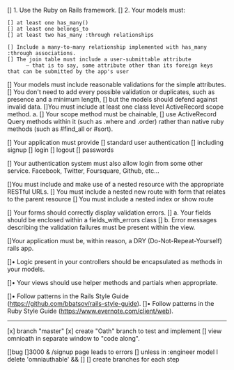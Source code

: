 [] 1. Use the Ruby on Rails framework.
[] 2. Your models must:

    [] at least one has_many()
    [] at least one belongs_to 
    [] at least two has_many :through relationships

    [] Include a many-to-many relationship implemented with has_many :through associations. 
    [] The join table must include a user-submittable attribute 
          — that is to say, some attribute other than its foreign keys that can be submitted by the app's user

[] Your models must include reasonable validations for the simple attributes. 
    [] You don't need to add every possible validation or duplicates, 
       such as presence and a minimum length, 
        [] but the models should defend against invalid data.
[]You must include at least one class level ActiveRecord scope method. a. 
    [] Your scope method must be chainable, 
        [] use ActiveRecord Query methods within it (such as .where and .order) 
            rather than native ruby methods (such as #find_all or #sort).

[] Your application must provide 
[] standard user authentication
[] including signup
[] login
[] logout
[] passwords

[] Your authentication system must also allow login from some other service. 
    Facebook, Twitter, Foursquare, Github, etc...


[]You must include and make use of a nested resource with the appropriate RESTful URLs.
      [] You must include a nested new route with form that relates to the parent resource
      [] You must include a nested index or show route


[] Your forms should correctly display validation errors. 
    [] a. Your fields should be enclosed within a fields_with_errors class 
    [] b. Error messages describing the validation failures must be present within the view.

[]Your application must be, within reason, a DRY (Do-Not-Repeat-Yourself) rails app.

[]• Logic present in your controllers should be encapsulated as methods in your models.

[]• Your views should use helper methods and partials when appropriate.

[]• Follow patterns in the Rails Style Guide (https://github.com/bbatsov/rails-style-guide). 
[]• Follow patterns in the Ruby Style Guide (https://www.evernote.com/client/web). 

-------------------------------------------------------------------------------------------------

[x] branch "master"
    [x] create "Oath" branch to test and implement
[] view omnioath in separate window to "code along".
    
[]bug
    []3000 & /signup page leads to errors
        [] unless in :engineer model I delete 'omniauthable'
        &&
        []
[] create branches for each step